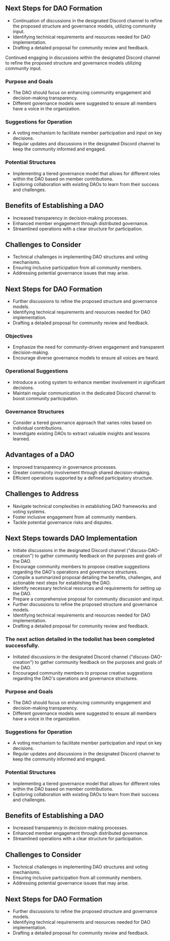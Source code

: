 

## Next Steps for DAO Formation
- Continuation of discussions in the designated Discord channel to refine the proposed structure and governance models, utilizing community input.
- Identifying technical requirements and resources needed for DAO implementation.
- Drafting a detailed proposal for community review and feedback.

Continued engaging in discussions within the designated Discord channel to refine the proposed structure and governance models utilizing community input.

### Purpose and Goals
- The DAO should focus on enhancing community engagement and decision-making transparency.
- Different governance models were suggested to ensure all members have a voice in the organization.

### Suggestions for Operation
- A voting mechanism to facilitate member participation and input on key decisions.
- Regular updates and discussions in the designated Discord channel to keep the community informed and engaged.

### Potential Structures
- Implementing a tiered governance model that allows for different roles within the DAO based on member contributions.
- Exploring collaboration with existing DAOs to learn from their success and challenges.

## Benefits of Establishing a DAO
- Increased transparency in decision-making processes.
- Enhanced member engagement through distributed governance.
- Streamlined operations with a clear structure for participation.

## Challenges to Consider
- Technical challenges in implementing DAO structures and voting mechanisms.
- Ensuring inclusive participation from all community members.
- Addressing potential governance issues that may arise.

## Next Steps for DAO Formation
- Further discussions to refine the proposed structure and governance models.
- Identifying technical requirements and resources needed for DAO implementation.
- Drafting a detailed proposal for community review and feedback.

### Objectives
- Emphasize the need for community-driven engagement and transparent decision-making.
- Encourage diverse governance models to ensure all voices are heard.

### Operational Suggestions
- Introduce a voting system to enhance member involvement in significant decisions.
- Maintain regular communication in the dedicated Discord channel to boost community participation.

### Governance Structures
- Consider a tiered governance approach that varies roles based on individual contributions.
- Investigate existing DAOs to extract valuable insights and lessons learned.

## Advantages of a DAO
- Improved transparency in governance processes.
- Greater community involvement through shared decision-making.
- Efficient operations supported by a defined participatory structure.

## Challenges to Address
- Navigate technical complexities in establishing DAO frameworks and voting systems.
- Foster inclusive engagement from all community members.
- Tackle potential governance risks and disputes.

## Next Steps towards DAO Implementation
- Initiate discussions in the designated Discord channel ("discuss-DAO-creation") to gather community feedback on the purposes and goals of the DAO.
- Encourage community members to propose creative suggestions regarding the DAO's operations and governance structures.
- Compile a summarized proposal detailing the benefits, challenges, and actionable next steps for establishing the DAO.
- Identify necessary technical resources and requirements for setting up the DAO.
- Prepare a comprehensive proposal for community discussion and input.
- Further discussions to refine the proposed structure and governance models.
- Identifying technical requirements and resources needed for DAO implementation.
- Drafting a detailed proposal for community review and feedback.

### The next action detailed in the todolist has been completed successfully.

- Initiated discussions in the designated Discord channel ("discuss-DAO-creation") to gather community feedback on the purposes and goals of the DAO.
- Encouraged community members to propose creative suggestions regarding the DAO's operations and governance structures.

### Purpose and Goals
- The DAO should focus on enhancing community engagement and decision-making transparency.
- Different governance models were suggested to ensure all members have a voice in the organization.

### Suggestions for Operation
- A voting mechanism to facilitate member participation and input on key decisions.
- Regular updates and discussions in the designated Discord channel to keep the community informed and engaged.

### Potential Structures
- Implementing a tiered governance model that allows for different roles within the DAO based on member contributions.
- Exploring collaboration with existing DAOs to learn from their success and challenges.

## Benefits of Establishing a DAO
- Increased transparency in decision-making processes.
- Enhanced member engagement through distributed governance.
- Streamlined operations with a clear structure for participation.

## Challenges to Consider
- Technical challenges in implementing DAO structures and voting mechanisms.
- Ensuring inclusive participation from all community members.
- Addressing potential governance issues that may arise.

## Next Steps for DAO Formation
- Further discussions to refine the proposed structure and governance models.
- Identifying technical requirements and resources needed for DAO implementation.
- Drafting a detailed proposal for community review and feedback.